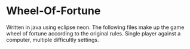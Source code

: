 # Wheel-Of-Fortune
Written in java using eclipse neon. The following files make up the game wheel of fortune according to the original rules. Single player against a computer, multiple difficultly settings.
